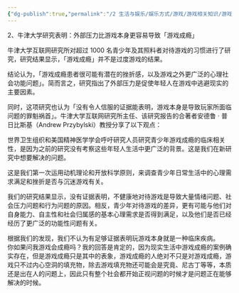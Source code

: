 ```yaml
---
{"dg-publish":true,"permalink":"/2 生活与娱乐/娱乐方式/游戏/游戏相关知识/游戏理论与技术/游戏成瘾性/","title":"游戏成瘾性"}
---
```



2、牛津大学研究表明：外部压力比游戏本身更容易导致「游戏成瘾」

牛津大学互联网研究所对超过 1000 名青少年及其照料者对待游戏的习惯进行了研究，研究结果显示，「游戏成瘾」并不是过度游戏的结果。

结论认为，「游戏成瘾患者很可能有潜在的挫折感，以及游戏之外更广泛的心理社会功能问题」。简而言之，研究指出了外部压力是促使年轻人在游戏中逃避现实的主要因素。

同时，这项研究也认为「没有令人信服的证据能表明，游戏本身是导致玩家所面临问题的罪魁祸首」。牛津大学互联网研究所主任、该研究报告的合著者安德鲁 · 普日比斯基（Andrew Przybylski）教授分享了以下观点：

世界卫生组织和美国精神医学学会呼吁研究人员研究青少年游戏成瘾的临床相关性，是因为之前的研究没有考察这些年轻人生活中更广泛的背景。这是我们在新研究中想要解决的问题。　　

这是我们第一次运用动机理论和开放科学原则，来调查青少年日常生活中的心理需求满足和挫折是否与沉迷游戏有关。

我们的研究结果显示，没有证据表明，不健康地对待游戏是导致大量情绪问题、社会压力问题和行为问题的原因。相反，青少年对待游戏的差异，更有可能与他们对自身能力、自主性和社会归属感的基本心理需求是否得到满足，以及他们是否已经经历了更广泛的功能性问题有关。

根据我们的发现，我们不认为有足够证据表明玩游戏本身就是一种临床疾病。  
你如果问我游戏会成瘾吗？我的回答是肯定的，因为现实生活中游戏成瘾的案例确实存在，但是游戏成瘾只是其中的表象，游戏成瘾的人绝对不只是对游戏成瘾，游戏只不过内心空洞的填充物，除去游戏填充物还可能会是究竟、尼古丁等等，本质还是出在人的问题上，因此只有整个社会都开始正视问题的时候才是问题正在能够解决的时候。
